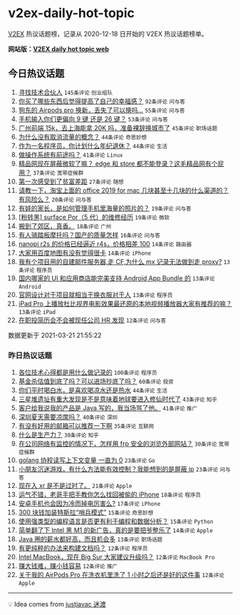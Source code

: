 # v2ex-daily-hot-topic

[V2EX](https://www.v2ex.com/) 热议话题榜，记录从 2020-12-18 日开始的 V2EX 热议话题榜单。

**网站版：[V2EX daily hot topic web](https://boojack.github.io/v2ex-daily-hot-topic-web/)**

## 今日热议话题

<!-- TODAY BEGIN -->

1. [寻找技术合伙人](https://www.v2ex.com/t/763629) `145条评论` `创业组队`
1. [你买了哪些东西后觉得提高了自己的幸福感？](https://www.v2ex.com/t/763693) `92条评论` `问与答`
1. [狗东的 Airpods pro 换新，丢失了可以换吗...](https://www.v2ex.com/t/763574) `55条评论` `问与答`
1. [手机输入你们更偏向 9 键 还是 26 键？](https://www.v2ex.com/t/763678) `53条评论` `问与答`
1. [广州前端 15k，去上海能拿 20K 吗，准备裸辞换城市了](https://www.v2ex.com/t/763654) `45条评论` `职场话题`
1. [为什么没有取消流量的概念？](https://www.v2ex.com/t/763708) `44条评论` `奇思妙想`
1. [作为一名程序员，你计划什么年纪退休？](https://www.v2ex.com/t/763623) `44条评论` `生活`
1. [做操作系统有前途吗？](https://www.v2ex.com/t/763726) `41条评论` `Linux`
1. [精品网现在屏蔽微软了嘛？ edge 和 store 都不能登录？这毛精品网有个屁用？](https://www.v2ex.com/t/763625) `37条评论` `宽带症候群`
1. [第一次感受到了贫富差距](https://www.v2ex.com/t/763612) `27条评论` `随想`
1. [请教一下，淘宝上面的 office 2019 for mac 几块甚至十几块的什么渠道的？有风险么？](https://www.v2ex.com/t/763762) `20条评论` `问与答`
1. [有娃的家长，是如何管理手机里海量的照片的？](https://www.v2ex.com/t/763648) `19条评论` `问与答`
1. [[粉转黑] surface Por（5 代）的维修经历](https://www.v2ex.com/t/763600) `19条评论` `微软`
1. [搬到了郊区，真香。](https://www.v2ex.com/t/763710) `18条评论` `广州`
1. [有人骑踏板摩托吗？国产的质量怎样](https://www.v2ex.com/t/763591) `16条评论` `问与答`
1. [nanopi r2s 的价格已经逼近 r4s，价格相差 100](https://www.v2ex.com/t/763657) `14条评论` `路由器`
1. [大家用百度地图有没有觉得很卡](https://www.v2ex.com/t/763610) `14条评论` `iPhone`
1. [我有个项目用的自建邮件服务器,走 CF,为什么 mx 记录无法做到走 proxy?](https://www.v2ex.com/t/763782) `13条评论` `程序员`
1. [国内哪家的 UI 和应用商店能完美支持 Android App Bundle 的](https://www.v2ex.com/t/763744) `13条评论` `Android`
1. [官网设计对于项目就相当于换衣服对于人](https://www.v2ex.com/t/763706) `13条评论` `程序员`
1. [iPad Pro 上播放杜比视界电影效果最还原的本地视频播放器大家有推荐的嘛？](https://www.v2ex.com/t/763633) `13条评论` `iPad`
1. [在职投简历会不会被现任公司 HR 发现](https://www.v2ex.com/t/763672) `12条评论` `问与答`

数据更新于 2021-03-21 21:55:22

<!-- TODAY END -->

### 昨日热议话题

<!-- YESTERDAY BEGIN -->

1. [各位技术心得都是用什么做记录的](https://www.v2ex.com/t/763421) `100条评论` `程序员`
1. [基金杀估值到底了吗？可以进场抄底了吗？](https://www.v2ex.com/t/763397) `60条评论` `投资`
1. [你们平时喝白水，是喜欢喝凉水还是热水](https://www.v2ex.com/t/763450) `44条评论` `生活`
1. [三星堆遗址有重大发现是不是意味着地球要进入修仙时代了](https://www.v2ex.com/t/763464) `43条评论` `知乎`
1. [客户给我说我的产品是 Java 写的，我当场骂了他。](https://www.v2ex.com/t/763410) `41条评论` `推广`
1. [深圳夏天需要凉席吗？](https://www.v2ex.com/t/763393) `40条评论` `深圳`
1. [有没有好用的邮箱可以推荐一下啊](https://www.v2ex.com/t/763506) `35条评论` `互联网`
1. [什么是生产力？](https://www.v2ex.com/t/763426) `30条评论` `知乎`
1. [在公司网络有监控的情况下，怎样用 frp 安全的浏览外部网站？](https://www.v2ex.com/t/763381) `30条评论` `宽带症候群`
1. [golang 协程读写上下文变量 一直为 0](https://www.v2ex.com/t/763452) `23条评论` `Go`
1. [小朋友沉迷游戏，有什么方法能有效控制？我能想到的是屏蔽 ip](https://www.v2ex.com/t/763483) `23条评论` `问与答`
1. [现在入 xr 是不是过时了。](https://www.v2ex.com/t/763538) `21条评论` `Apple`
1. [运气不错，老哥手把手教你怎么找回被偷的 iPhone](https://www.v2ex.com/t/763432) `18条评论` `程序员`
1. [安卓手机也会因为冷而掉电厉害么?](https://www.v2ex.com/t/763466) `17条评论` `iPhone`
1. [300 块钱加装特斯拉“哨兵模式”](https://www.v2ex.com/t/763523) `15条评论` `奇思妙想`
1. [使用强类型的编程语言是否更有利于编程和数据分析？](https://www.v2ex.com/t/763510) `15条评论` `Python`
1. [简单翻了下 Intel 黑 M1 的新广告，真的是要把爷整乐了](https://www.v2ex.com/t/763493) `14条评论` `Apple`
1. [Java 圈的薪水都好高，而且机会多](https://www.v2ex.com/t/763388) `13条评论` `职场话题`
1. [有更纯粹的办法来构建文档吗？](https://www.v2ex.com/t/763520) `12条评论` `程序员`
1. [Intel MacBook，现在 Big Sur 大家建议升级吗？](https://www.v2ex.com/t/763492) `12条评论` `MacBook Pro`
1. [赚大钱难，赚小钱容易](https://www.v2ex.com/t/763460) `12条评论` `推广`
1. [关于我的 AirPods Pro 在洗衣机里洗了 1 小时之后还是好的这件事](https://www.v2ex.com/t/763444) `12条评论` `Apple`

<!-- YESTERDAY END -->

---

💡 Idea comes from [justjavac 迷渡](https://github.com/justjavac/)
